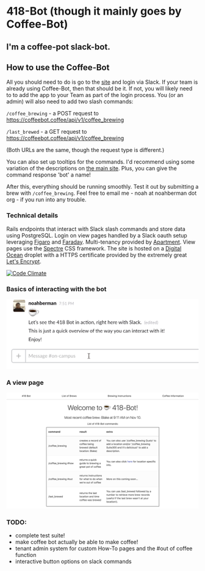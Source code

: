 # 418-Bot (though it mainly goes by Coffee-Bot)

## I'm a coffee-pot slack-bot. 

## How to use the Coffee-Bot
All you should need to do is go to the [site](https://coffeebot.coffee) and login via Slack. If your team is already using Coffee-Bot, then that should be it. If not, you will likely need to to add the app to your Team as part of the login process. You (or an admin) will also need to add two slash commands:

`/coffee_brewing` - a POST request to https://coffeebot.coffee/api/v1/coffee_brewing

`/last_brewed` - a GET request to https://coffeebot.coffee/api/v1/coffee_brewing

(Both URLs are the same, though the request type is different.)

You can also set up tooltips for the commands. I'd recommend using some variation of the descriptions on [the main site](https://coffeebot.coffee). Plus, you can give the command response 'bot' a name!

After this, everything should be running smoothly. Test it out by submitting a brew with `/coffee_brewing`.  Feel free to email me - noah at noahberman dot org - if you run into any trouble.

### Technical details

Rails endpoints that interact with Slack slash commands and store data using PostgreSQL. Login on view pages
handled by a Slack oauth setup leveraging [Figaro](https://github.com/laserlemon/figaro) and [Faraday](https://github.com/lostisland/faraday). Multi-tenancy provided by [Apartment](https://github.com/influitive/apartment).
View pages use the [Spectre](https://picturepan2.github.io/spectre/) CSS framework. The site is hosted on a
[Digital Ocean](https://www.digitalocean.com/) droplet with a HTTPS certificate provided by the extremely great [Let's Encrypt](https://letsencrypt.org/).

[![Code Climate](https://codeclimate.com/github/bermannoah/418-bot/badges/gpa.svg)](https://codeclimate.com/github/bermannoah/418-bot)

### Basics of interacting with the bot
![gif of interaction](https://github.com/bermannoah/418-bot/blob/master/basics.gif)

### A view page
![view of this iteration of the site](https://github.com/bermannoah/418-bot/blob/master/coffee_pot_screen_shot.jpg)

### TODO: 
 - complete test suite!
 - make coffee bot actually be able to make coffee!
 - tenant admin system for custom How-To pages and the #out of coffee function
 - interactive button options on slack commands
